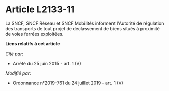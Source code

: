 # Article L2133-11

La SNCF, SNCF Réseau et SNCF Mobilités informent l'Autorité de régulation des transports de tout projet de déclassement de
biens situés à proximité de voies ferrées exploitées.

**Liens relatifs à cet article**

_Cité par_:

  - Arrêté du 25 juin 2015 - art. 1 (V)

_Modifié par_:

  - Ordonnance n°2019-761 du 24 juillet 2019 - art. 1 (V)
